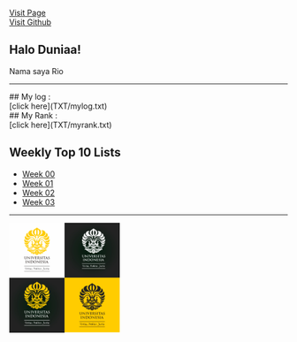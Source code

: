 [Visit Page](https://rioafirando.github.io/os202/)<br>
[Visit Github](https://github.com/rioafirando/os202)

## Halo Duniaa!
<p>Nama saya Rio
<hr>
## My log :<br>
[click here](TXT/mylog.txt)<br>
## My Rank :<br>
[click here](TXT/myrank.txt)

## Weekly Top 10 Lists
* [Week 00](W00/)
* [Week 01](W01/)
* [Week 02](W02/)
* [Week 03](W03/)

<hr>
<img src="logo_ui.jpg" width="200">
